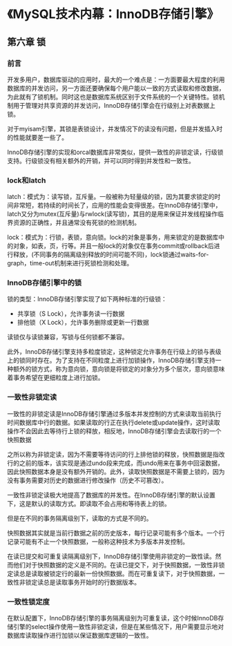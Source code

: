 # 《MySQL技术内幕：InnoDB存储引擎》

## 第六章 锁

### 前言

开发多用户，数据库驱动的应用时，最大的一个难点是：一方面要最大程度的利用数据库的并发访问，另一方面还要确保每个用户能以一致的方式读取和修改数据，为此就有了锁机制。同时这也是数据库系统区别于文件系统的一个关键特性。锁机制用于管理对共享资源的并发访问，InnoDB存储引擎会在行级别上对表数据上锁。

对于myisam引擎，其锁是表锁设计，并发情况下的读没有问题，但是并发插入时的性能就要差一些了。

InnoDB存储引擎的实现和orcal数据库非常类似，提供一致性的非锁定读，行级锁支持。行级锁没有相关额外的开销，并可以同时得到并发性和一致性。

### lock和latch

latch：模式为：读写锁，互斥量。一般被称为轻量级的锁，因为其要求锁定的时间非常短，若持续的时间长了，应用的性能会变得很差。在InnoDB存储引擎中，latch又分为mutex(互斥量)与rwlock(读写锁)，其目的是用来保证并发线程操作临界资源的正确性，并且通常没有死锁的检测机制。

lock：模式为：行锁，表锁，意向锁。lock的对象是事务，用来锁定的是数据库中的对象，如表，页，行等。并且一般lock的对象仅在事务commit或rollback后进行释放，(不同事务的隔离级别释放的时间可能不同)，lock锁通过waits-for-graph，time-out机制来进行死锁检测和处理。

### InnoDB存储引擎中的锁

锁的类型：InnoDB存储引擎实现了如下两种标准的行级锁：

* 共享锁（S Lock），允许事务读一行数据
* 排他锁（X Lock），允许事务删除或更新一行数据

读锁仅与读锁兼容，写锁与任何锁都不兼容。

此外，InnoDB存储引擎支持多粒度锁定，这种锁定允许事务在行级上的锁与表级上的锁同时存在。为了支持在不同粒度上进行加锁操作，InnoDB存储引擎支持一种额外的锁方式，称为意向锁，意向锁是将锁定的对象分为多个层次，意向锁意味着事务希望在更细粒度上进行加锁。

### 一致性非锁定读

一致性的非锁定读是InnoDB存储引擎通过多版本并发控制的方式来读取当前执行时间数据库中行的数据。如果读取的行正在执行delete或update操作，这时读取操作不会因此去等待行上锁的释放，相反地，InnoDB存储引擎会去读取行的一个快照数据

之所以称为非锁定读，因为不需要等待访问的行上排他锁的释放，快照数据是指改行的之前的版本，该实现是通过undo段来完成，而undo用来在事务中回滚数据，因此快照数据本身是没有额外开销的。此外，读取快照数据是不需要上锁的，因为没有事务需要对历史的数据进行修改操作（历史不可篡改）。

一致性非锁定读极大地提高了数据库的并发性。在InnoDB存储引擎的默认设置下，这是默认的读取方式。即读取不会占用和等待表上的锁。

但是在不同的事务隔离级别下，读取的方式是不同的。

快照数据其实就是当前行数据之前的历史版本，每行记录可能有多个版本。一个行记录可能有不止一个快照数据，一般称这种技术为多版本并发控制。

在读已提交和可重复读隔离级别下，InnoDB存储引擎使用非锁定的一致性读。然而他们对于快照数据的定义是不同的。在读已提交下，对于快照数据，一致性非锁定读总是读取被锁定行的最新一份快照数据。而在可重复读下，对于快照数据，一致性非锁定读总是读取事务开始时的行数据版本。

### 一致性锁定度

在默认配置下，InnoDB存储引擎的事务隔离级别为可重复读，这个时候InnoDB存储引擎的select操作使用一致性非锁定读，但是在某些情况下，用户需要显示地对数据库读取操作进行加锁以保证数据库逻辑的一致性。